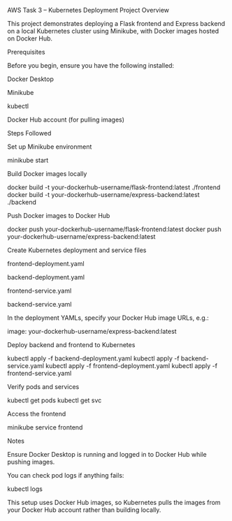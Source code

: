 AWS Task 3 – Kubernetes Deployment
Project Overview

This project demonstrates deploying a Flask frontend and Express backend on a local Kubernetes cluster using Minikube, with Docker images hosted on Docker Hub.

Prerequisites

Before you begin, ensure you have the following installed:

Docker Desktop

Minikube

kubectl

Docker Hub account (for pulling images)

Steps Followed

Set up Minikube environment

minikube start


Build Docker images locally

docker build -t your-dockerhub-username/flask-frontend:latest ./frontend
docker build -t your-dockerhub-username/express-backend:latest ./backend


Push Docker images to Docker Hub

docker push your-dockerhub-username/flask-frontend:latest
docker push your-dockerhub-username/express-backend:latest


Create Kubernetes deployment and service files

frontend-deployment.yaml

backend-deployment.yaml

frontend-service.yaml

backend-service.yaml

In the deployment YAMLs, specify your Docker Hub image URLs, e.g.:

image: your-dockerhub-username/express-backend:latest


Deploy backend and frontend to Kubernetes

kubectl apply -f backend-deployment.yaml
kubectl apply -f backend-service.yaml
kubectl apply -f frontend-deployment.yaml
kubectl apply -f frontend-service.yaml


Verify pods and services

kubectl get pods
kubectl get svc


Access the frontend

minikube service frontend

Notes

Ensure Docker Desktop is running and logged in to Docker Hub while pushing images.

You can check pod logs if anything fails:

kubectl logs <pod-name>


This setup uses Docker Hub images, so Kubernetes pulls the images from your Docker Hub account rather than building locally.
